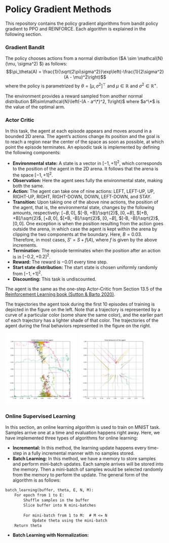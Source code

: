 # Policy Gradient Methods
This repository contains the policy gradient algorithms from bandit policy gradient to 
PPO and REINFORCE. Each algorithm is explained in the following section.

### Gradient Bandit
The policy chooses actions from a normal distribution ($A \sim \mathcal{N}(\mu, \sigma^2) $) as follows:
$$\pi_\theta(A) = \frac{1}{\sqrt{2\pi\sigma^2}}\exp\left(-\frac{1}{2\sigma^2}(A - \mu)^2\right)$$
where the policy is parametrized by $\theta = [\mu, \sigma^2]^\top$ and $\mu \in \mathbb{R}$ and 
$\sigma^2 \in \mathbb{R}^+$. 

The environment provides a reward sampled from another normal distribution 
$R\sim\mathcal{N}\left(-(A - a^\*)^2, 1\right)$ where $a^\*$ is the value of the optimal arm.

### Actor Critic
In this task, the agent at each episode appears and moves around in a bounded 2D arena. The
agent’s actions change its position and the goal is to reach a region near the center of the space
as soon as possible, at which point the episode terminates.
An episodic task is implemented by defining the following components:
- **Environmental state:** A state is a vector in $[-1, +1]^2$, which corresponds to the position
of the agent in the 2D arena. It follows that the arena is the space $[-1, +1]^2$.
- **Observation:** Here the agent sees fully the environmental state, making both the same.
- **Action:** The agent can take one of nine actions: LEFT, LEFT-UP, UP, RIGHT-UP, RIGHT,
RIGHT-DOWN, DOWN, LEFT-DOWN, and STAY.
- **Transition:** Upon taking one of the above nine actions, the position of the agent, that is,
the environmental state, changes by the following amounts, respectively: $[-B, 0]$, $[-B, +B]/\sqrt{2}$, 
$[0, +B]$, $[+B, +B]/\sqrt{2}$, $[+B, 0]$, $[+B, -B]/\sqrt{2}$, $[0, -B]$, $[-B, -B]/\sqrt{2}$, $[0, 0]$. 
One exception is when the position resulting from the action goes outside the arena, in which case the
agent is kept within the arena by clipping the two components at the boundary. Here, $B = 0.03$.
Therefore, in most cases, $S’ = S + f(A)$, where $f$ is given by the above increments.
- **Termination:** The episode terminates when the position after an action is in $[-0.2, +0.2]^2$.
- **Reward:** The reward is $-0.01$ every time step.
- **Start state distribution:** The start state is chosen uniformly randomly from $[-1, +1]^2$.
- **Discounting:** This task is undiscounted.

The agent is the same as the one-step Actor-Critic from Section 13.5 of the [Reinforcement Learning book (Sutton &
Barto 2020)](http://incompleteideas.net/book/RLbook2020.pdf). 

The trajectories the agent took during the first 10 episodes of training is depicted in the figure on the left. Note that a 
trajectory is represented by a curve of a particular color (some share the same
color), and the earlier part of each trajectory has a lighter shade of that color.
The trajectories of the agent during the final behaviors represented in the figure on the right.

<img src="./actor_critic/image/initial.jpg" alt="drawing" width="45%"/>
<img src="./actor_critic/image/final.jpg" alt="drawing" width="45%"/>

### Online Supervised Learning
In this section, an online learning algorithm is used to train on MNIST task. Samples arrive one at a time and 
evaluation happens right away. Here, we have implemented three types of algorithms for online learning:
- **Incremental:** In this method, the learning update happens every time-step in a fully incremental manner with no 
samples stored.
- **Batch Learning:** In this method, we have a memory to store samples and perform mini-batch updates. Each sample arrives
will be stored into the memory. Then a mini-batch of samples would be selected randomly from the memory to perform the update.
The general form of the algorithm is as follows:
```
batch_learning(buffer, theta, E, N, M):  
    For epoch from 1 to E:
        Shuffle samples in the buffer
        Slice buffer into N mini-batches
        
        For mini-batch from 1 to M:  # M <= N
            Update theta using the mini-batch
    Return theta
```
- **Batch Learning with Normalization:** 





